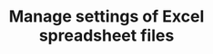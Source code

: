 ---
title: Manage settings of Excel spreadsheet files
linktitle: Workbook Settings
type: docs
weight: 185
url: /net/workbook-settings/
description: Manage settings of Microsoft Excel files.
---
